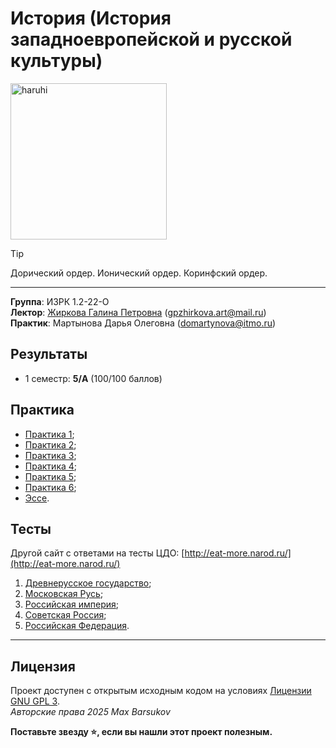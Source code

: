 # История (История западноевропейской и русской культуры)

<img alt="haruhi" src="https://github.com/maxbarsukov/itmo/blob/master/.docs/haruhi.gif" height="250">

> [!TIP]
> Дорический ордер. Ионический ордер. Коринфский ордер.

---

**Группа**: ИЗРК 1.2-22-О \
**Лектор**: [Жиркова Галина Петровна](https://my.itmo.ru/persons/175267) (gpzhirkova.art@mail.ru) \
**Практик**: Мартынова Дарья Олеговна (domartynova@itmo.ru)

## Результаты

- 1 семестр: **5/A** (100/100 баллов)

## Практика

- [Практика 1](./практика/%D0%9F%D1%80%D0%B0%D0%BA%D1%82%D0%B8%D0%BA%D0%B0%201);
- [Практика 2](./практика/%D0%9F%D1%80%D0%B0%D0%BA%D1%82%D0%B8%D0%BA%D0%B0%202);
- [Практика 3](./практика/%D0%9F%D1%80%D0%B0%D0%BA%D1%82%D0%B8%D0%BA%D0%B0%203);
- [Практика 4](./практика/%D0%9F%D1%80%D0%B0%D0%BA%D1%82%D0%B8%D0%BA%D0%B0%204);
- [Практика 5](./практика/%D0%9F%D1%80%D0%B0%D0%BA%D1%82%D0%B8%D0%BA%D0%B0%205);
- [Практика 6](./практика/%D0%9F%D1%80%D0%B0%D0%BA%D1%82%D0%B8%D0%BA%D0%B0%206);
- [Эссе](./практика/Эссе/).

## Тесты

Другой сайт с ответами на тесты ЦДО: [http://eat-more.narod.ru/](http://eat-more.narod.ru/)

1. [Древнерусское государство](./тесты/1.%20Древнерусское%20государство.pdf);
2. [Московская Русь](./тесты/2.%20Московская%20Русь.pdf);
3. [Российская империя](./тесты/3.%20Российская%20империя.pdf);
4. [Советская Россия](./тесты/4.%20Советская%20Россия%20.pdf);
5. [Российская Федерация](./тесты/5.%20Российская%20Федерация.pdf).

---

## Лицензия <a name="license"></a>

Проект доступен с открытым исходным кодом на условиях [Лицензии GNU GPL 3](https://opensource.org/license/gpl-3-0/). \
*Авторские права 2025 Max Barsukov*

**Поставьте звезду :star:, если вы нашли этот проект полезным.**
